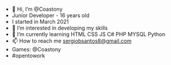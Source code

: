 - 👋 Hi, I’m @Coastony
- Junior Developer - 16 years old
- I started in March 2021
- 👀 I’m interested in developing my skills
- 🌱 I’m currently learning HTML CSS JS C# PHP MYSQL Python
- 📫 How to reach me sergiobsantos8@gmail.com
- Games: @Coastony
- #opentowork

